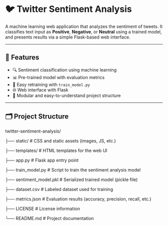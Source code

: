 # 🐦 Twitter Sentiment Analysis

A machine learning web application that analyzes the sentiment of tweets. It classifies text input as **Positive**, **Negative**, or **Neutral** using a trained model, and presents results via a simple Flask-based web interface.

---

## 📌 Features

- 🔍 Sentiment classification using machine learning
- 📊 Pre-trained model with evaluation metrics
- 🧪 Easy retraining with `train_model.py`
- 🌐 Web interface with Flask
- 🧱 Modular and easy-to-understand project structure

---

## 🗂️ Project Structure
twitter-sentiment-analysis/

├── static/               # CSS and static assets (images, JS, etc.)

├── templates/            # HTML templates for the web UI

├── app.py                # Flask app entry point

├── train_model.py        # Script to train the sentiment analysis model

├── sentiment_model.pkl   # Serialized trained model (pickle file)

├── dataset.csv           # Labeled dataset used for training

├── metrics.json          # Evaluation results (accuracy, precision, recall, etc.)

├── LICENSE               # License information

└── README.md             # Project documentation



